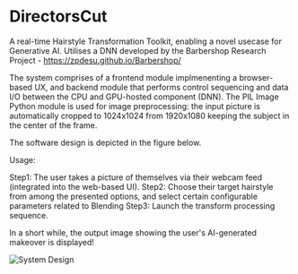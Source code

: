 # DirectorsCut
A real-time Hairstyle Transformation Toolkit, enabling a novel usecase for Generative AI.
Utilises a DNN developed by the Barbershop Research Project - https://zpdesu.github.io/Barbershop/

The system comprises of a frontend module implmenenting a browser-based UX, and backend module that performs control sequencing and data I/O between the CPU and GPU-hosted component (DNN). The PIL Image Python module is used for image preprocessing: the input picture is automatically cropped to 1024x1024 from 1920x1080 keeping the subject in the center of the frame.

The software design is depicted in the figure below.

Usage:

Step1: The user takes a picture of themselves via their webcam feed (integrated into the web-based UI).
Step2: Choose their target hairstyle from among the presented options, and select certain configurable parameters related to Blending
Step3: Launch the transform processing sequence.

In a short while, the output image showing the user's AI-generated makeover is displayed!


![System Design](https://user-images.githubusercontent.com/79685762/213451018-742dab12-6cf6-4619-b331-8919be8c3534.png)

